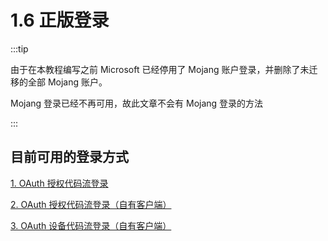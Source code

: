 # 1.6 正版登录

:::tip

由于在本教程编写之前 Microsoft 已经停用了 Mojang 账户登录，并删除了未迁移的全部 Mojang 账户。


Mojang 登录已经不再可用，故此文章不会有 Mojang 登录的方法

:::

## 目前可用的登录方式

[1. OAuth 授权代码流登录](./msauth/oauth-authcode.md)

[2. OAuth 授权代码流登录（自有客户端）](./msauth/oauth-authcode-own.md)

[3. OAuth 设备代码流登录（自有客户端）](./msauth/oauth-deviceflowcode.md)